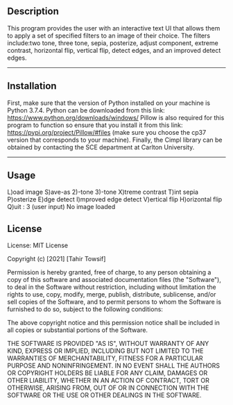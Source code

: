 ## Description


This program provides the user with an interactive text UI that allows them to apply a set of specified filters to an image of their choice. The filters include:two tone, three tone, sepia, posterize, adjust component, extreme contrast, horizontal flip, vertical flip, detect edges, and an improved detect edges. 
_________________________________________________________________________


## Installation 


First, make sure that the version of Python installed on your machine is Python 3.7.4. Python can be downloaded from this link: https://www.python.org/downloads/windows/
Pillow is also required for this program to function so ensure that you install it from this link: https://pypi.org/project/Pillow/#files (make sure you choose the cp37 version that corresponds to your machine).
Finally, the Cimpl library can be obtained by contacting the SCE department at Carlton University. 
_________________________________________________________________________


## Usage


L)oad image S)ave-as 
2)-tone 3)-tone X)treme contrast T)int sepia P)osterize
E)dge detect I)mproved edge detect V)ertical flip H)orizontal flip 
Q)uit
: 3 (user input)
No image loaded

## License


License: MIT License




Copyright (c) [2021] [Tahir Towsif]




Permission is hereby granted, free of charge, to any person obtaining a copy
of this software and associated documentation files (the "Software"), to deal
in the Software without restriction, including without limitation the rights
to use, copy, modify, merge, publish, distribute, sublicense, and/or sell
copies of the Software, and to permit persons to whom the Software is
furnished to do so, subject to the following conditions:




The above copyright notice and this permission notice shall be included in all
copies or substantial portions of the Software.




THE SOFTWARE IS PROVIDED "AS IS", WITHOUT WARRANTY OF ANY KIND, EXPRESS OR
IMPLIED, INCLUDING BUT NOT LIMITED TO THE WARRANTIES OF MERCHANTABILITY,
FITNESS FOR A PARTICULAR PURPOSE AND NONINFRINGEMENT. IN NO EVENT SHALL THE
AUTHORS OR COPYRIGHT HOLDERS BE LIABLE FOR ANY CLAIM, DAMAGES OR OTHER
LIABILITY, WHETHER IN AN ACTION OF CONTRACT, TORT OR OTHERWISE, ARISING FROM,
OUT OF OR IN CONNECTION WITH THE SOFTWARE OR THE USE OR OTHER DEALINGS IN THE
SOFTWARE. 
